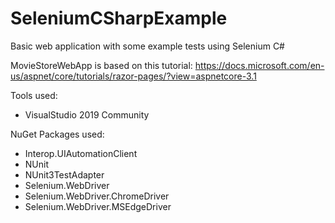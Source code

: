 # SeleniumCSharpExample
Basic web application with some example tests using Selenium C#

MovieStoreWebApp is based on this tutorial: https://docs.microsoft.com/en-us/aspnet/core/tutorials/razor-pages/?view=aspnetcore-3.1

Tools used:
* VisualStudio 2019 Community

NuGet Packages used:
* Interop.UIAutomationClient
* NUnit
* NUnit3TestAdapter
* Selenium.WebDriver
* Selenium.WebDriver.ChromeDriver
* Selenium.WebDriver.MSEdgeDriver
